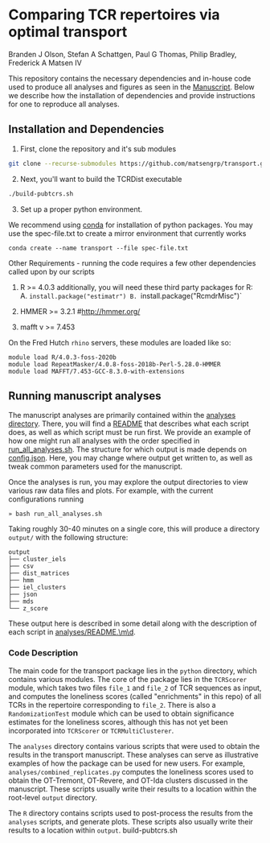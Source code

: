 # Comparing TCR repertoires via optimal transport

Branden J Olson, Stefan A Schattgen, Paul G Thomas, Philip Bradley, Frederick A Matsen IV

This repository contains the necessary dependencies and in-house code used to produce all analyses and figures as seen in the [Manuscript](https://github.com/matsengrp/transport-tex).
Below we describe how the installation of dependencies
and provide instructions for one to reproduce all analyses.

## Installation and Dependencies

1. First, clone the repository and it's sub modules

```bash
git clone --recurse-submodules https://github.com/matsengrp/transport.git
```

2. Next, you'll want to build the TCRDist executable

```bash
./build-pubtcrs.sh
```

3. Set up a proper python environment.

We recommend using [conda](https://docs.conda.io/en/latest/) for installation of python packages. You may use the spec-file.txt to create a mirror environment that currently works
```
conda create --name transport --file spec-file.txt
```

Other Requirements - running the code requires a few other dependencies called upon by our scripts

1. R >= 4.0.3
    additionally, you will need these third party packages for R:
    A. `install.package("estimatr")
    B. `install.package("RcmdrMisc")`

2. HMMER >= 3.2.1 #http://hmmer.org/
3. mafft v >= 7.453

On the Fred Hutch `rhino` servers, these modules are loaded like so:

```
module load R/4.0.3-foss-2020b
module load RepeatMasker/4.0.8-foss-2018b-Perl-5.28.0-HMMER
module load MAFFT/7.453-GCC-8.3.0-with-extensions
```


## Running manuscript analyses

The manuscript analyses are primarily contained within the [analyses directory](analyses/).
There, you will find a [README](analyses/README.md) that describes what each script does, as well as which script must be run first.
We provide an example of how one might run all analyses
with the order specified in [run\_all\_analyses.sh](run_all_analyses.sh).
The structure for which output is made
depends on [config.json](config.json).
Here, you may change where output get written to, as well as tweak common parameters
used for the manuscript.

Once the analyses is run, you may explore the output directories to view various
raw data files and plots.
For example, with the current configurations running
```
» bash run_all_analyses.sh
```
Taking roughly 30-40 minutes on a single core, this will produce a directory `output/` with the following structure:
```
output
├── cluster_iels
├── csv
├── dist_matrices
├── hmm
├── iel_clusters
├── json
├── mds
└── z_score
```
These output here is described in some detail along with the description of each script
in [analyses/README.\m\d](analyses/README.md).


### Code Description
The main code for the transport package lies in the `python` directory, which contains various modules.
The core of the package lies in the `TCRScorer` module, which takes two files `file_1` and `file_2` of TCR sequences as input, and computes the loneliness scores (called "enrichments" in this repo) of all TCRs in the repertoire corresponding to `file_2`.
There is also a `RandomizationTest` module which can be used to obtain significance estimates for the loneliness scores, although this has not yet been incorporated into `TCRScorer` or `TCRMultiClusterer`.

The `analyses` directory contains various scripts that were used to obtain the results in the transport manuscript.
These analyses can serve as illustrative examples of how the package can be used for new users.
For example, `analyses/combined_replicates.py` computes the loneliness scores used to obtain the OT-Tremont, OT-Revere, and OT-Ida clusters discussed in the manuscript.
These scripts usually write their results to a location within the root-level `output` directory.

The `R` directory contains scripts used to post-process the results from the `analyses` scripts, and generate plots.
These scripts also usually write their results to a location within `output`.
build-pubtcrs.sh
